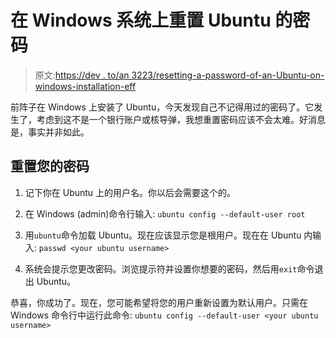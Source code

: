 # 在 Windows 系统上重置 Ubuntu 的密码

> 原文:[https://dev . to/an 3223/resetting-a-password-of-an-Ubuntu-on-windows-installation-eff](https://dev.to/an3223/resetting-a-password-of-an-ubuntu-on-windows-installation-eff)

前阵子在 Windows 上安装了 Ubuntu，今天发现自己不记得用过的密码了。它发生了，考虑到这不是一个银行账户或核导弹，我想重置密码应该不会太难。好消息是，事实并非如此。

## [](#resetting-your-password)重置您的密码

1.  记下你在 Ubuntu 上的用户名。你以后会需要这个的。

2.  在 Windows (admin)命令行输入:
    `ubuntu config --default-user root`

3.  用`ubuntu`命令加载 Ubuntu。现在应该显示您是根用户。现在在 Ubuntu 内输入:
    `passwd <your ubuntu username>`

4.  系统会提示您更改密码。浏览提示符并设置你想要的密码，然后用`exit`命令退出 Ubuntu。

恭喜，你成功了。现在，您可能希望将您的用户重新设置为默认用户。只需在 Windows 命令行中运行此命令:
`ubuntu config --default-user <your ubuntu username>`